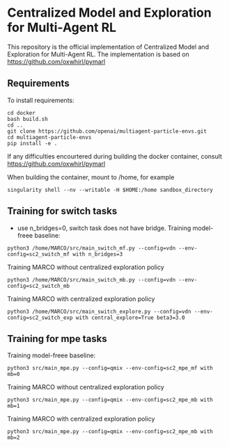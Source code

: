 # Centralized Model and Exploration for Multi-Agent RL

This repository is the official implementation of Centralized Model and Exploration for Multi-Agent RL. 
The implementation is based on https://github.com/oxwhirl/pymarl
## Requirements

To install requirements:

```
cd docker
bash build.sh
cd ..
git clone https://github.com/openai/multiagent-particle-envs.git
cd multiagent-particle-envs
pip install -e .
```
If any difficulties encourtered during building the docker container, consult https://github.com/oxwhirl/pymarl

When building the container, mount to /home, for example
```
singularity shell --nv --writable -H $HOME:/home sandbox_directory
```

## Training for switch tasks
- use n_bridges=0, switch task does not have bridge.
Training model-freee baseline:
```
python3 /home/MARCO/src/main_switch_mf.py --config=vdn --env-config=sc2_switch_mf with n_bridges=3
``` 
Training MARCO without centralized exploration policy 
```
python3 /home/MARCO/src/main_switch_mb.py --config=vdn --env-config=sc2_switch_mb
```
Training MARCO with centralized exploration policy 
```
python3 /home/MARCO/src/main_switch_explore.py --config=vdn --env-config=sc2_switch_exp with central_explore=True beta3=3.0
```

## Training for mpe tasks
Training model-freee baseline:
```
python3 src/main_mpe.py --config=qmix --env-config=sc2_mpe_mf with mb=0 
```
Training MARCO without centralized exploration policy 
```
python3 src/main_mpe.py --config=qmix --env-config=sc2_mpe_mb with mb=1
```
Training MARCO with centralized exploration policy 
```
python3 src/main_mpe.py --config=qmix --env-config=sc2_mpe_mb with mb=2
```
